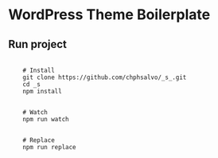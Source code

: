 <h1>WordPress Theme Boilerplate</h1>
<p></p>
<h2>Run project</h2>
<pre>
  <code>
    # Install
    git clone https://github.com/chphsalvo/_s_.git
    cd _s
    npm install
    <br>
    # Watch
    npm run watch
    <br>
    # Replace
    npm run replace
  </code>
</pre>
